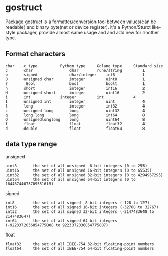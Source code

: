 gostruct
==================


Package gostruct is a formatter/conversion tool between values(can be readable) and binary byte(net or device register). it's a Python/Sturct like-style packager, provide almost same usage and and add new for another type.

Format characters
-------------------------
```
char	c type			Python type		Golang type		Standard size
c		char				char		rune/string			1
b		signed 				char/integer	int8			1
B		unsigned char		integer			uint8			1
?		_Bool				bool			boolt			1
h		short				integer			int16			2
H		unsigned short		integer			uint16			2
i		int				integer			int				4
I		unsigned int		integer			uint			4
l		long				integer			int32			4
L		unsigned long		long			uint32			4
q		long long			long			int64			8
Q		unsignedlonglong	long			uint64			8
f		float				float			float32			4
d		double				float			float64			8
```


data type range
-----------------------

unsigned

```
uint8       the set of all unsigned  8-bit integers (0 to 255)
uint16      the set of all unsigned 16-bit integers (0 to 65535)
uint32      the set of all unsigned 32-bit integers (0 to 4294967295)
uint64      the set of all unsigned 64-bit integers (0 to 18446744073709551615)
```
signed
```
int8        the set of all signed  8-bit integers (-128 to 127)
int16       the set of all signed 16-bit integers (-32768 to 32767)
int32       the set of all signed 32-bit integers (-2147483648 to 2147483647)
int64       the set of all signed 64-bit integers (-9223372036854775808 to 9223372036854775807)
```

float
```
float32     the set of all IEEE-754 32-bit floating-point numbers
float64     the set of all IEEE-754 64-bit floating-point numbers
```
